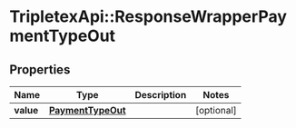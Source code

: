 # TripletexApi::ResponseWrapperPaymentTypeOut

## Properties
Name | Type | Description | Notes
------------ | ------------- | ------------- | -------------
**value** | [**PaymentTypeOut**](PaymentTypeOut.md) |  | [optional] 


